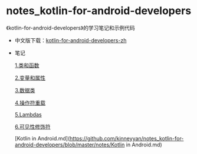 # notes_kotlin-for-android-developers
《kotlin-for-android-developers》的学习笔记和示例代码

- 中文版下载：[kotlin-for-android-developers-zh](https://github.com/kinneyyan/notes_kotlin-for-android-developers/raw/master/kotlin-for-android-developers-zh.epub)

- 笔记

    [1.类和函数](https://github.com/kinneyyan/notes_kotlin-for-android-developers/blob/master/notes/1.类和函数.md)
    
    [2.变量和属性](https://github.com/kinneyyan/notes_kotlin-for-android-developers/blob/master/notes/2.变量和属性.md)
    
    [3.数据类](https://github.com/kinneyyan/notes_kotlin-for-android-developers/blob/master/notes/3.数据类.md)
    
    [4.操作符重载](https://github.com/kinneyyan/notes_kotlin-for-android-developers/blob/master/notes/4.操作符重载.md)
    
    [5.Lambdas](https://github.com/kinneyyan/notes_kotlin-for-android-developers/blob/master/notes/5.Lambdas.md)

    [6.可见性修饰符](https://github.com/kinneyyan/notes_kotlin-for-android-developers/blob/master/notes/6.可见性修饰符.md)

    [Kotlin in Android.md](https://github.com/kinneyyan/notes_kotlin-for-android-developers/blob/master/notes/Kotlin in Android.md)


